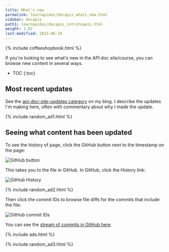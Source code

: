 ```yaml
---
title: What's new
permalink: learnapidoc/docapis_whats_new.html
sidebar: docapis
path1: learnapidoc/docapis_introtoapis.html
weight: 1.02
last-modified: 2023-06-24
---
```


{% include coffeeshopbook.html %}

If you're looking to see what's new in the API doc site/course, you can browse new content in several ways.

* TOC
{:toc}

<h2>Most recent updates</h2>

See the [api-doc-site-updates category](https://idratherbewriting.com/category-api-doc-site-updates/) on my blog. I describe the updates I'm making here, often with commentary about why I made the update.

{% include random_ad1.html %}

## Seeing what content has been updated

To see the history of page, click the GitHub button next to the timestamp on the page:

<img class="small_medium" src="{{site.api_media}}/github_button_whats_new.png" alt="GitHub button" />

This takes you to the file in GitHub. In GitHub, click the History link:

<img class="small_medium" src="{{site.api_media}}/github_history_view.png" alt="GitHub History" />

{% include random_ad2.html %}

Then click the commit IDs to browse file diffs for the commits that include the file:

<img class="small_medium" src="{{site.api_media}}/github_commit_ids.png" alt="GitHub commit IDs" />

You can see the [stream of commits in GitHub here](https://github.com/tomjoht/tomjoht.github.io/commits/main).

{% include ads.html %}

{% include random_ad3.html %}
